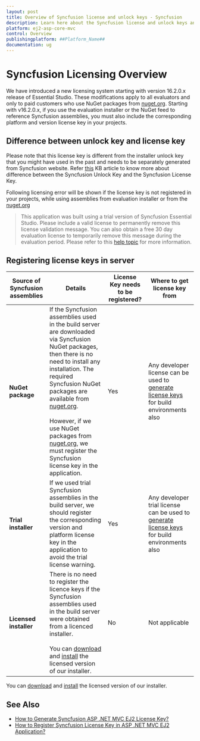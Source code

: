 ```yaml
---
layout: post
title: Overview of Syncfusion license and unlock keys - Syncfusion
description: Learn here about the Syncfusion license and unlock keys and difference between license and unlock keys.
platform: ej2-asp-core-mvc
control: Overview
publishingplatform: ##Platform_Name##
documentation: ug
---
```


# Syncfusion Licensing Overview

We have introduced a new licensing system starting with version 16.2.0.x release of Essential Studio. These modifications apply to all evaluators and only to paid customers who use NuGet packages from [nuget.org](https://www.nuget.org/packages?q=syncfusion). Starting with v16.2.0.x, if you use the evaluation installer or the NuGet feed to reference Syncfusion assemblies, you must also include the corresponding platform and version license key in your projects.

## Difference between unlock key and license key

Please note that this license key is different from the installer unlock key that you might have used in the past and needs to be separately generated from Syncfusion website. Refer [this](https://www.syncfusion.com/kb/8950/difference-between-the-unlock-key-and-licensing-key) KB article to know more about difference between the Syncfusion Unlock Key and the Syncfusion License Key.

Following licensing error will be shown if the license key is not registered in your projects, while using assemblies from evaluation installer or from the [nuget.org](https://www.nuget.org/packages?q=syncfusion)

> This application was built using a trial version of Syncfusion Essential Studio. Please include a valid license to permanently remove this license validation message. You can also obtain a free 30 day evaluation license to temporarily remove this message during the evaluation period. Please refer to this [help topic](https://ej2.syncfusion.com/aspnetmvc/documentation/licensing/overview) for more information.

## Registering license keys in server

| Source of Syncfusion assemblies | Details | License Key needs to be registered? | Where to get license key from |
| ------------- | ------------- | ------------- | ------------- |
| **NuGet package** | If the Syncfusion assemblies used in the build server are downloaded via Syncfusion NuGet packages, then there is no need to install any installation. The required Syncfusion NuGet packages are available from [nuget.org](http://nuget.org/). <br><br>However, if we use NuGet packages from [nuget.org](http://nuget.org/), we must register the Syncfusion license key in the application. | Yes | Any developer license can be used to [generate license keys](https://ej2.syncfusion.com/aspnetmvc/documentation/licensing/how-to-generate) for build environments also |
| **Trial installer** | If we used trial Syncfusion assemblies in the build server, we should register the corresponding version and platform license key in the application to avoid the trial license warning. | Yes | Any developer trial license can be used to [generate license keys](https://ej2.syncfusion.com/aspnetmvc/documentation/licensing/how-to-generate) for build environments also |
| **Licensed installer** |There is no need to register the licence keys if the Syncfusion assemblies used in the build server were obtained from a licenced installer. <br><br>You can [download](https://help.syncfusion.com/common/essential-studio/installation/web-installer/how-to-download#download-the-license-version) and [install](https://ej2.syncfusion.com/aspnetmvc/documentation/installation/web-installer/how-to-install) the licensed version of our installer. | No | Not applicable |

You can [download](https://ej2.syncfusion.com/aspnetmvc/documentation/installation/web-installer/how-to-download#download-the-license-version) and [install](https://ej2.syncfusion.com/aspnetmvc/documentation/installation/web-installer/how-to-install) the licensed version of our installer.

## See Also

* [How to Generate Syncfusion ASP .NET MVC EJ2 License Key?](https://ej2.syncfusion.com/aspnetmvc/documentation/licensing/how-to-generate)
* [How to Register Syncfusion License Key in ASP .NET MVC EJ2 Application?](https://ej2.syncfusion.com/aspnetmvc/documentation/licensing/how-to-register-in-an-application)
